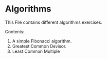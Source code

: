 # Algorithms
This File contains different algorithms exercises.

Contents:
1) A simple Fibonacci algorithm.
2) Greatest Common Devisor.
3) Least Common Multiple
